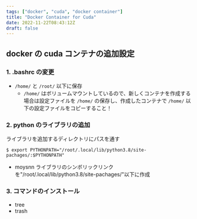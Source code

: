```yaml
---
tags: ["docker", "cuda", "docker container"]
title: "Docker Container for Cuda"
date: 2022-11-22T08:43:12Z
draft: false 
---
```


## docker の cuda コンテナの追加設定
### 1. .bashrc の変更
- `/home/` と `/root/` 以下に保存
   - `/home/` はボリュームマウントしているので、新しくコンテナを作成する場合は設定ファイルを `/home/` の保存し、作成したコンテナで `/home/` 以下の設定ファイルをコピーすること！

### 2. python のライブラリの追加
ライブラリを追加するディレクトリにパスを通す
```
$ export PYTHONPATH="/root/.local/lib/python3.8/site-pachages/:$PYTHONPATH"
```
- moysnn ライブラリのシンボリックリンクを"/root/.local/lib/python3.8/site-pachages/"以下に作成

### 3. コマンドのインストール
- tree
- trash